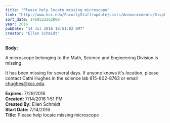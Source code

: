 ```yaml
---
title: "Please help locate missing microscope"
link: "http://www.kcc.edu/FacultyStaff/update/Lists/Announcements/DispForm.aspx?ID=2253"
sort_date: 1468522262000
year: 2016
pubDate: "14 Jul 2016 18:51:02 GMT"
creator: "Ellen Schmidt"
---
```


<div><b>Body:</b> <div class="ExternalClass2E759930ED2E4F5DBD3B7F2844ECE9E1"><p>​A microscope belonging to the Math, Science and Engineering Division is missing. </p>
<p>It has been missing for several days. If anyone knows it's location, please contact Cathi Hughes in the science lab 815-802-8763 or email <a href="mailto:chughes@kcc.edu">chughes@kcc.edu</a>.</p></div></div>
<div><b>Expires:</b> 7/29/2016</div>
<div><b>Created:</b> 7/14/2016 1:51 PM</div>
<div><b>Created By:</b> Ellen Schmidt</div>
<div><b>Start Date:</b> 7/14/2016</div>
<div><b>Title:</b> Please help locate missing microscope</div>
